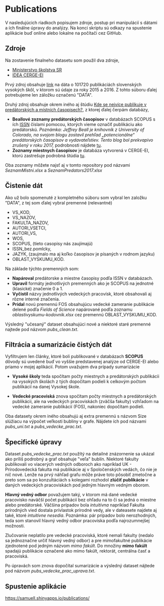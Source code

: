 # Publications

V nasledujúcich riadkoch popisujem zdroje, postup pri manipulácií s dátami a ích finálne úpravy do analýzy. Na konci skriptu sú odkazy na spustenie aplikácie buď online alebo lokalne na počítači cez GitHub.



## Zdroje

Na zostavenie finalneho datasetu som použil dva zdroje,

* [Ministerstvo školstva SR](https://www.minedu.sk/rozpis-dotacii-zo-statneho-rozpoctu-verejnym-vysokym-skolam-na-rok-2018/)
* [IDEA CERGE-EI](https://idea.cerge-ei.cz/)

Prvý zdroj obsahuje [link](https://www.minedu.sk/data/att/12810.zip) na dáta o 101720 publikáciách slovenských vysokých škôl, v ktorom sú údaje za roky 2015 a 2016. Z tohto súboru ďalej potrebujeme len záložku označenú "DATA".

Druhý zdroj obsahuje okrem iného aj štúdiu [Kde se nejvíce publikuje v predátorských a místních časopisech?](https://idea.cerge-ei.cz/files/PredatoriMistni/), z ktorej ďalej čerpám databázy,

* **Beallové zoznamy predátorských časopisov** v databázach SCOPUS s ích [ISSN](http://www.issn.org/understanding-the-issn/what-is-an-issn/) číslami pomocou, ktorých vieme označiť publikáciu ako predátorskú. _Poznámka: Jeffrey Beall je knihovník z University of Colorado, na svojom blogu zostavil prehľad „potencionálne“ predátorských časopisov a vydavateľstiev. Tento blog bol prekvapivo zrušený v roku 2017,_ podrobnosti nájdete [tu](https://idea.cerge-ei.cz/files/IDEA_Studie_16_2016_Predatorske_casopisy_ve_Scopusu/mobile/index.html).
* **Zoznamy miestnych časopisov** je databáza vytvorená v CERGE-EI, ktorú zastrešuje podrobná štúdia [tu](https://idea.cerge-ei.cz/files/IDEA_Studie_17_2017_Mistni_casopisy_ve_Scopusu/mobile/index.html). 

Oba zoznamy môžete najsť aj v tomto repository pod názvami _SeznamMistni.xlsx_ a _SeznamPredators2017.xlsx_



## Čistenie dát

Ako už bolo spomenuté z kompletného súboru som vybral len založku "DATA", z tej som ďalej vybral premenné (relevantné)

* VS_KOD, 
* VS_NAZOV, 
* FAKULTA_NAZOV, 
* AUTORI_VSETCI, 
* AUTORI_VS, 
* WOS,
* SCOPUS, (tieto casopisy nás zaujímajú)
* ISSN_bez.pomlcky,
* JAZYK, (zaujmalo ma aj koľko časopisov je písaných v rodnom jazyku)
* OBLAST_VYSKUMU_KOD.

Na základe týchto premenných som:

* **Napároval** predátorske a miestne časopisy podľa ISSN v databázach.
* **Upravil** formáty jednotlivých premenných ako je SCOPUS na jednotné (klasické) značenie 0 a 1.
* **Vyčistil** názvy jednotlivých vedeckých pracovísk, ktoré obsahovali aj rôzne interné značenia.
* **Pridal** novú premennú FOS obsahujúcu vedecké zameranie publikácie delené podľa _Fields of Science_ napárované podľa zoznamu _oblastivyskumu-kodovnik.xlsx_ cez premennú OBLAST_VYSKUMU_KOD. 

Výsledný "učesaný" dataset obsahujúci nové a niektoré staré premenné najtede pod názvom _pubs_clean.txt_.

## Filtrácia a sumarizácie čistých dát

Vyfiltrujem len články, ktoré boli publikované v databázach **SCOPUS** dôvody sú uvedené buď vo vyššie predstavenej analýze od CERGE-EI alebo priamo v mojej aplikácií. Potom uvažujem dva prípady sumarizácie

* **Vysoké školy** teda spočítam počty miestnych a predátorských publikácii na vysokých školách z tých dopočítam podieli k celkovým počtom publikácií na danej Vysokej škole. 

* **Vedecké pracoviská** znova spočítam počty miestnych a predátorských publikácii, ale na vedeckých pracoviskách (zväčša fakulty) vzhľadom na vedecké zameranie publikácií (FOS), nakoniec dopočítam podieli.

Oba datasety okrem iného obsahujú aj extra premennú s názvom Size slúžiacu na výpočet veľkosti bubliny v grafe. Nájdete ích pod názvami _pubs_uni.txt_ a _pubs_vedecke_prac.txt_.


## Špecifické úpravy

Dataset _pubs_vedecke_prac.txt_ použítý na detailné znázornenie sa ukázal ako príliš podrobný a graf obsahuje "veľa" bublín. Niektoré fakulty publikovali vo viacerých vedných odboroch ako napríklad UK - Prírodovedecká fakulta má publikácie aj v Spoločenských vedách, čo nie je nič nové. Lenže na prvý náhľad grafu môže práve toto pôsobiť zmetočne a preto som sa po konzultáciách s kolegami rozhodol **zlúčiť publikácie** v daných vedeckých pracoviskách pod jedným hlavným vedným oborom. 

**Hlavný vedný odbor** považujem taký, v ktorom má dané vedecké pracovisko naväčší počet publikácií bez ohľadu na to či sa jedná o miestne alebo predátorské. Väčšina prípadov bola _intuitívna_ napríklad Fakulta prírodných vied dostala prívlastok prírodné vedy, ale v dateasete najdete aj také, ktoré _intuitivne nesedia_. Poznámka: pár prípadov bolo nerozhodných, teda som stanovil hlavný vedný odbor pracoviska podľa najrozumnejšej možnosti.

Zlučovanie neplatilo pre vedecké pracoviská, ktoré nemali fakulty (nedalo sa jednoznačne určiť hlavný vedný odbor) a pre mimofakultné publikácie zjednotené pod jedným názvom _mimo fakúlt_. Do množiny **mimo fakúlt** spadajú publikácie označené ako mimo fakúlt, rektorát, centrálna časť a pracoviská.

Po úpravách som znova dopočítal sumarizácie a výsledný dataset nájtede pod názvom _pubs_vedecke_prac_uprava.txt_. 



## Spustenie aplikácie

<https://samuell.shinyapps.io/publications/>

